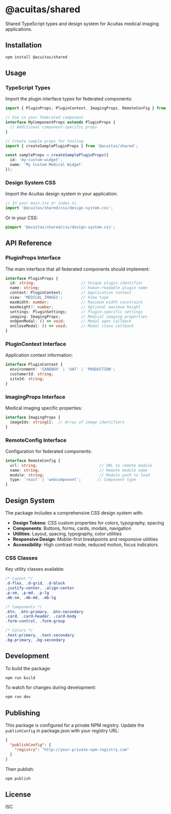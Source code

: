 # @acuitas/shared

Shared TypeScript types and design system for Acuitas medical imaging applications.

## Installation

```bash
npm install @acuitas/shared
```

## Usage

### TypeScript Types

Import the plugin interface types for federated components:

```typescript
import { PluginProps, PluginContext, ImagingProps, RemoteConfig } from '@acuitas/shared';

// Use in your federated component
interface MyComponentProps extends PluginProps {
  // Additional component-specific props
}

// Create sample props for testing
import { createSamplePluginProps } from '@acuitas/shared';

const sampleProps = createSamplePluginProps({
  id: 'my-custom-widget',
  name: 'My Custom Medical Widget'
});
```

### Design System CSS

Import the Acuitas design system in your application:

```typescript
// In your main.tsx or index.ts
import '@acuitas/shared/css/design-system.css';
```

Or in your CSS:

```css
@import '@acuitas/shared/css/design-system.css';
```

## API Reference

### PluginProps Interface

The main interface that all federated components should implement:

```typescript
interface PluginProps {
  id: string;                    // Unique plugin identifier
  name: string;                  // Human-readable plugin name
  context: PluginContext;        // Application context
  view: 'MEDICAL_IMAGES';        // View type
  maxWidth: number;              // Maximum width constraint
  maxHeight?: number;            // Optional maximum height
  settings: PluginSettings;      // Plugin-specific settings
  imaging: ImagingProps;         // Medical imaging properties
  onOpenModal: () => void;       // Modal open callback
  onCloseModal: () => void;      // Modal close callback
}
```

### PluginContext Interface

Application context information:

```typescript
interface PluginContext {
  environment: 'SANDBOX' | 'UAT' | 'PRODUCTION';
  customerId: string;
  siteId: string;
}
```

### ImagingProps Interface

Medical imaging specific properties:

```typescript
interface ImagingProps {
  imageIds: string[];  // Array of image identifiers
}
```

### RemoteConfig Interface

Configuration for federated components:

```typescript
interface RemoteConfig {
  url: string;                           // URL to remote module
  name: string;                          // Remote module name
  module: string;                        // Module path to load
  type: 'react' | 'webcomponent';       // Component type
}
```

## Design System

The package includes a comprehensive CSS design system with:

- **Design Tokens**: CSS custom properties for colors, typography, spacing
- **Components**: Buttons, forms, cards, modals, navigation
- **Utilities**: Layout, spacing, typography, color utilities
- **Responsive Design**: Mobile-first breakpoints and responsive utilities
- **Accessibility**: High contrast mode, reduced motion, focus indicators

### CSS Classes

Key utility classes available:

```css
/* Layout */
.d-flex, .d-grid, .d-block
.justify-center, .align-center
.p-sm, .p-md, .p-lg
.mb-sm, .mb-md, .mb-lg

/* Components */
.btn, .btn-primary, .btn-secondary
.card, .card-header, .card-body
.form-control, .form-group

/* Colors */
.text-primary, .text-secondary
.bg-primary, .bg-secondary
```

## Development

To build the package:

```bash
npm run build
```

To watch for changes during development:

```bash
npm run dev
```

## Publishing

This package is configured for a private NPM registry. Update the `publishConfig` in package.json with your registry URL:

```json
{
  "publishConfig": {
    "registry": "http://your-private-npm-registry.com"
  }
}
```

Then publish:

```bash
npm publish
```

## License

ISC
